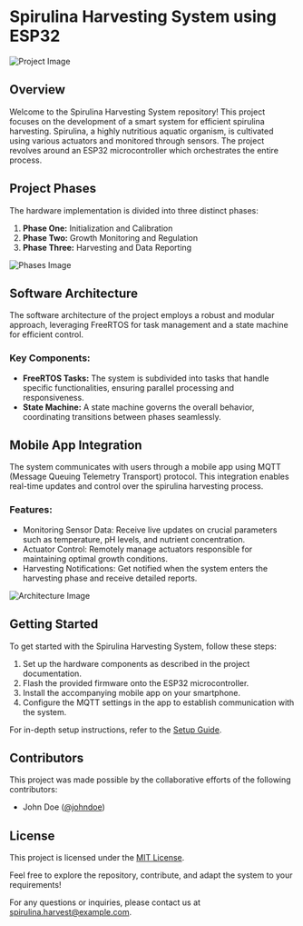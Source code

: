 # Spirulina Harvesting System using ESP32

![Project Image](project_image.jpg) <!-- Insert Image: Schematic or representation of the project setup -->

## Overview

Welcome to the Spirulina Harvesting System repository! This project focuses on the development of a smart system for efficient spirulina harvesting. Spirulina, a highly nutritious aquatic organism, is cultivated using various actuators and monitored through sensors. The project revolves around an ESP32 microcontroller which orchestrates the entire process.

## Project Phases

The hardware implementation is divided into three distinct phases:

1. **Phase One:** Initialization and Calibration
2. **Phase Two:** Growth Monitoring and Regulation
3. **Phase Three:** Harvesting and Data Reporting

![Phases Image]((https://github.com/MaroueneKaaniche/SPIRAW-Photobioreactor/blob/master/Solution%20Architecture%20%26%20Diagrams/Architecture%20hardware.jpg)) <!-- Insert Image: Representation of project phases -->

## Software Architecture

The software architecture of the project employs a robust and modular approach, leveraging FreeRTOS for task management and a state machine for efficient control.

### Key Components:
- **FreeRTOS Tasks:** The system is subdivided into tasks that handle specific functionalities, ensuring parallel processing and responsiveness.
- **State Machine:** A state machine governs the overall behavior, coordinating transitions between phases seamlessly.

## Mobile App Integration

The system communicates with users through a mobile app using MQTT (Message Queuing Telemetry Transport) protocol. This integration enables real-time updates and control over the spirulina harvesting process.

### Features:
- Monitoring Sensor Data: Receive live updates on crucial parameters such as temperature, pH levels, and nutrient concentration.
- Actuator Control: Remotely manage actuators responsible for maintaining optimal growth conditions.
- Harvesting Notifications: Get notified when the system enters the harvesting phase and receive detailed reports.

![Architecture Image]([architecture_image.jpg](https://github.com/MaroueneKaaniche/SPIRAW-Photobioreactor/blob/master/Solution%20Architecture%20%26%20Diagrams/Architecture%20software.jpg)) <!-- Insert Image: Diagram depicting the software architecture -->

## Getting Started

To get started with the Spirulina Harvesting System, follow these steps:
1. Set up the hardware components as described in the project documentation.
2. Flash the provided firmware onto the ESP32 microcontroller.
3. Install the accompanying mobile app on your smartphone.
4. Configure the MQTT settings in the app to establish communication with the system.

For in-depth setup instructions, refer to the [Setup Guide](setup_guide.md).

## Contributors

This project was made possible by the collaborative efforts of the following contributors:

- John Doe ([@johndoe](https://github.com/johndoe))

## License

This project is licensed under the [MIT License](LICENSE).

Feel free to explore the repository, contribute, and adapt the system to your requirements!

For any questions or inquiries, please contact us at spirulina.harvest@example.com.
